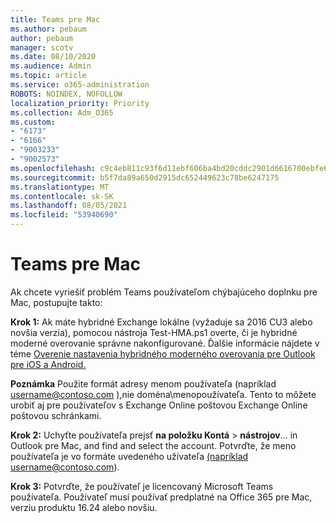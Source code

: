 ```yaml
---
title: Teams pre Mac
ms.author: pebaum
author: pebaum
manager: scotv
ms.date: 08/10/2020
ms.audience: Admin
ms.topic: article
ms.service: o365-administration
ROBOTS: NOINDEX, NOFOLLOW
localization_priority: Priority
ms.collection: Adm_O365
ms.custom:
- "6173"
- "6166"
- "9003233"
- "9002573"
ms.openlocfilehash: c9c4eb811c93f6d11ebf606ba4bd20cddc2901d6616700ebfe6ef597dd8dc006
ms.sourcegitcommit: b5f7da89a650d2915dc652449623c78be6247175
ms.translationtype: MT
ms.contentlocale: sk-SK
ms.lasthandoff: 08/05/2021
ms.locfileid: "53940690"
---
```

# <a name="teams-add-in-for-mac"></a>Teams pre Mac

Ak chcete vyriešiť problém Teams používateľom chýbajúceho doplnku pre Mac, postupujte takto:

**Krok 1:** Ak máte hybridné Exchange lokálne (vyžaduje sa 2016 CU3 alebo novšia verzia), pomocou nástroja Test-HMA.ps1 overte, či je hybridné moderné overovanie správne nakonfigurované. Ďalšie informácie nájdete v téme [Overenie nastavenia hybridného moderného overovania pre Outlook pre iOS a Android.](https://aka.ms/TestHMAEAS)  

**Poznámka** Použite formát adresy menom používateľa (napríklad username@contoso.com [),](mailto:username@contoso.com)nie doména\menopoužívateľa. Tento to môžete urobiť aj pre používateľov s Exchange Online poštovou Exchange Online poštovou schránkami.

**Krok 2:** Uchyťte používateľa prejsť **na položku Kontá**  >  **nástrojov**... in Outlook pre Mac, and find and select the account. Potvrďte, že meno používateľa je vo formáte uvedeného užívateľa [(napríklad username@contoso.com](mailto:username@contoso.com)).

**Krok 3:** Potvrďte, že používateľ je licencovaný Microsoft Teams používateľa. Používateľ musí používať predplatné na Office 365 pre Mac, verziu produktu 16.24 alebo novšiu.